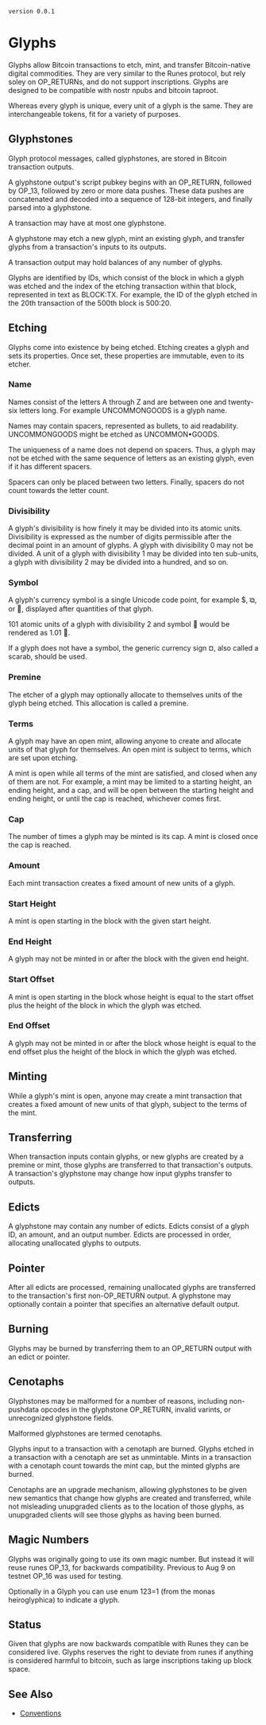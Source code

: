 `version 0.0.1`

# Glyphs

Glyphs allow Bitcoin transactions to etch, mint, and transfer Bitcoin-native digital commodities.  They are very similar to the Runes protocol, but rely soley on OP_RETURNs, and do not support inscriptions.  Glyphs are designed to be compatible with nostr npubs and bitcoin taproot.

Whereas every glyph is unique, every unit of a glyph is the same. They are interchangeable tokens, fit for a variety of purposes.

## Glyphstones

Glyph protocol messages, called glyphstones, are stored in Bitcoin transaction outputs.

A glyphstone output's script pubkey begins with an OP_RETURN, followed by OP_13, followed by zero or more data pushes. These data pushes are concatenated and decoded into a sequence of 128-bit integers, and finally parsed into a glyphstone.

A transaction may have at most one glyphstone.

A glyphstone may etch a new glyph, mint an existing glyph, and transfer glyphs from a transaction's inputs to its outputs.

A transaction output may hold balances of any number of glyphs.

Glyphs are identified by IDs, which consist of the block in which a glyph was etched and the index of the etching transaction within that block, represented in text as BLOCK:TX. For example, the ID of the glyph etched in the 20th transaction of the 500th block is 500:20.

## Etching

Glyphs come into existence by being etched. Etching creates a glyph and sets its properties. Once set, these properties are immutable, even to its etcher.

### Name

Names consist of the letters A through Z and are between one and twenty-six letters long. For example UNCOMMONGOODS is a glyph name.

Names may contain spacers, represented as bullets, to aid readability. UNCOMMONGOODS might be etched as UNCOMMON•GOODS.

The uniqueness of a name does not depend on spacers. Thus, a glyph may not be etched with the same sequence of letters as an existing glyph, even if it has different spacers.

Spacers can only be placed between two letters. Finally, spacers do not count towards the letter count.

### Divisibility

A glyph's divisibility is how finely it may be divided into its atomic units. Divisibility is expressed as the number of digits permissible after the decimal point in an amount of glyphs. A glyph with divisibility 0 may not be divided. A unit of a glyph with divisibility 1 may be divided into ten sub-units, a glyph with divisibility 2 may be divided into a hundred, and so on.

### Symbol

A glyph's currency symbol is a single Unicode code point, for example $, ⧉, or 🧿, displayed after quantities of that glyph.

101 atomic units of a glyph with divisibility 2 and symbol 🧿 would be rendered as 1.01 🧿.

If a glyph does not have a symbol, the generic currency sign ¤, also called a scarab, should be used.

### Premine

The etcher of a glyph may optionally allocate to themselves units of the glyph being etched. This allocation is called a premine.

### Terms

A glyph may have an open mint, allowing anyone to create and allocate units of that glyph for themselves. An open mint is subject to terms, which are set upon etching.

A mint is open while all terms of the mint are satisfied, and closed when any of them are not. For example, a mint may be limited to a starting height, an ending height, and a cap, and will be open between the starting height and ending height, or until the cap is reached, whichever comes first.

### Cap

The number of times a glyph may be minted is its cap. A mint is closed once the cap is reached.

### Amount

Each mint transaction creates a fixed amount of new units of a glyph.

### Start Height

A mint is open starting in the block with the given start height.

### End Height

A glyph may not be minted in or after the block with the given end height.

### Start Offset

A mint is open starting in the block whose height is equal to the start offset plus the height of the block in which the glyph was etched.

### End Offset

A glyph may not be minted in or after the block whose height is equal to the end offset plus the height of the block in which the glyph was etched.

## Minting

While a glyph's mint is open, anyone may create a mint transaction that creates a fixed amount of new units of that glyph, subject to the terms of the mint.

## Transferring

When transaction inputs contain glyphs, or new glyphs are created by a premine or mint, those glyphs are transferred to that transaction's outputs. A transaction's glyphstone may change how input glyphs transfer to outputs.

## Edicts

A glyphstone may contain any number of edicts. Edicts consist of a glyph ID, an amount, and an output number. Edicts are processed in order, allocating unallocated glyphs to outputs.

## Pointer

After all edicts are processed, remaining unallocated glyphs are transferred to the transaction's first non-OP_RETURN output. A glyphstone may optionally contain a pointer that specifies an alternative default output.

## Burning

Glyphs may be burned by transferring them to an OP_RETURN output with an edict or pointer.

## Cenotaphs

Glyphstones may be malformed for a number of reasons, including non-pushdata opcodes in the glyphstone OP_RETURN, invalid varints, or unrecognized glyphstone fields.

Malformed glyphstones are termed cenotaphs.

Glyphs input to a transaction with a cenotaph are burned. Glyphs etched in a transaction with a cenotaph are set as unmintable. Mints in a transaction with a cenotaph count towards the mint cap, but the minted glyphs are burned.

Cenotaphs are an upgrade mechanism, allowing glyphstones to be given new semantics that change how glyphs are created and transferred, while not misleading unupgraded clients as to the location of those glyphs, as unupgraded clients will see those glyphs as having been burned.

## Magic Numbers

Glyphs was originally going to use its own magic number.  But instead it will reuse runes OP_13, for backwards compatibility.  Previous to Aug 9 on testnet OP_16 was used for testing.

Optionally in a Glyph you can use enum 123=1 (from the monas heiroglyphica) to indicate a glyph.

## Status

Given that glyphs are now backwards compatible with Runes they can be considered live.  Glyphs reserves the right to deviate from runes if anything is considered harmful to bitcoin, such as large inscriptions taking up block space.

## See Also

- [Conventions](./CONVENTIONS.md)
